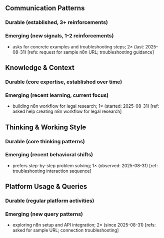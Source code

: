 ## Communication Patterns
### Durable (established, 3+ reinforcements)

### Emerging (new signals, 1-2 reinforcements)
- asks for concrete examples and troubleshooting steps; 2× (last: 2025-08-31) [refs: request for sample n8n URL; troubleshooting guidance]

## Knowledge & Context
### Durable (core expertise, established over time)

### Emerging (recent learning, current focus)
- building n8n workflow for legal research; 1× (started: 2025-08-31) [ref: asked help creating n8n workflow for legal research]

## Thinking & Working Style
### Durable (core thinking patterns)

### Emerging (recent behavioral shifts)
- prefers step-by-step problem solving; 1× (observed: 2025-08-31) [ref: troubleshooting interaction sequence]

## Platform Usage & Queries
### Durable (regular platform activities)

### Emerging (new query patterns)
- exploring n8n setup and API integration; 2× (since 2025-08-31) [refs: asked for sample URL; connection troubleshooting]